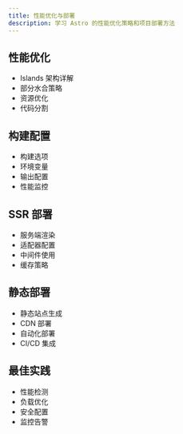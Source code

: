```yaml
---
title: 性能优化与部署
description: 学习 Astro 的性能优化策略和项目部署方法
---
```


## 性能优化
- Islands 架构详解
- 部分水合策略
- 资源优化
- 代码分割

## 构建配置
- 构建选项
- 环境变量
- 输出配置
- 性能监控

## SSR 部署
- 服务端渲染
- 适配器配置
- 中间件使用
- 缓存策略

## 静态部署
- 静态站点生成
- CDN 部署
- 自动化部署
- CI/CD 集成

## 最佳实践
- 性能检测
- 负载优化
- 安全配置
- 监控告警